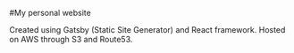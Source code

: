 #My personal website

Created using Gatsby (Static Site Generator) and React framework.
Hosted on AWS through S3 and Route53.
